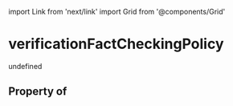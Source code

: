 import Link from 'next/link'
import Grid from '@components/Grid'

# verificationFactCheckingPolicy

undefined

## Property of



